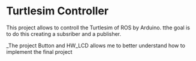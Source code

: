 # Turtlesim Controller

This project allows to controll the Turtlesim of ROS by Arduino.
tthe goal is to do this creating a subsriber and a publisher.

_The project Button and HW_LCD allows me to better understand how to implement the final project
